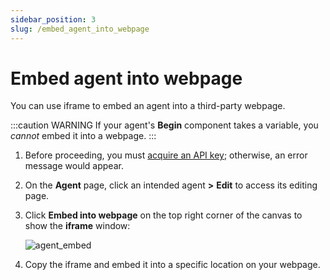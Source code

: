```yaml
---
sidebar_position: 3
slug: /embed_agent_into_webpage
---
```


# Embed agent into webpage

You can use iframe to embed an agent into a third-party webpage.

:::caution WARNING
If your agent's **Begin** component takes a variable, you *cannot* embed it into a webpage.
:::

1. Before proceeding, you must [acquire an API key](../models/llm_api_key_setup.md); otherwise, an error message would appear.
2. On the **Agent** page, click an intended agent **>** **Edit** to access its editing page.
3. Click **Embed into webpage** on the top right corner of the canvas to show the **iframe** window:

   ![agent_embed](https://github.com/user-attachments/assets/f748bb91-1a48-45ca-89ea-5b1c257407cb)

4. Copy the iframe and embed it into a specific location on your webpage.

